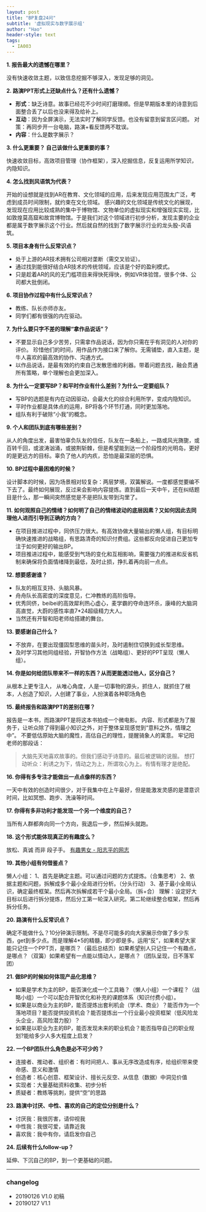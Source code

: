 ```yaml
---
layout: post
title: "BP复盘24问"
subtitle: '虚拟现实与数字展示组'
author: "Hao"
header-style: text
tags:
  - IA003
---
```


**1\. 报告最大的遗憾在哪里？**

没有快速收敛主题，以致信息挖掘不够深入，发现足够的洞见。

**2\. 路演PPT形式上还缺点什么？还有什么遗憾？**

- **形式**：缺乏诗意。故事已经花不少时间打磨理顺。但是早期版本里的诗意到后面整合丢了以后也没来得及给补上。
- **互动**：因为全屏演示，无法实时了解同学反馈。也没有留意到留言区问题。
对策：再同步开一台电脑，路演+看反馈两不耽误。
- **内容**：什么是数字展示？

**3\. 什么更重要？ 自己该做什么更重要的事？**

快速收敛目标，高效项目管理（协作框架），深入挖掘信息，反复运用所学知识，内隐知识。

**4\. 怎么找到风语筑为代表？**

开始的设想就是找到AR在教育、文化领域的应用，后来发现应用范围太广泛，考虑到成员时间限制，就约束在文化领域。
感兴趣的文化领域是传统文化的展现，发现现在应用比较成熟的集中于博物馆、文物单位的虚拟现实和增强现实实现，比如敦煌莫高窟和故宫博物馆。于是我们对这个领域进行初步分析，发现主要的企业都是属于数字展示这个行业。然后就自然的找到了数字展示行业的龙头股-风语筑。

**5\. 项目本身有什么反常识点？**

- 处于上游的AR技术拥有公司相对垄断（需交叉验证）。
- 通过找到能很好结合AR技术的传统领域，应该是个好的盈利模式。
- 只是趁着AR的风的无门槛项目来得快死得快，例如VR体验馆，很多个体、公司都大批倒闭。

**6\. 项目协作过程中有什么反常识点？**

- 教练、队长亦师亦友。
- 同学们都有很强的内在驱动。

**7\. 为什么要只字不差的理解“拿作品说话”？**

- 不要显示自己多少苦劳，只需拿作品说话，因为你只需在乎有洞见的人对你的评价。 珍惜他们的时间，用作品作为接口来了解你。无需铺垫，直入主题，是牛人喜欢的最高效的协作、沟通方式。
- 以作品说话，是最有效的约束自己发散思维的利器。带着问题去找，融会贯通所有策略，单个理解也会更加深入。

**8\. 为什么一定要写BP？和平时作业有什么差别？为什么一定要组队？**

- 写BP的选题是有内在动因驱动，会最大化的综合利用所学，变成内隐知识。
- 平时作业都是具体点的运用，BP将各个环节打通，同时更加落地。
- 组队有利于破除“小我”的概念。

**9\. 个人和团队到底有哪些差别？**

从人的角度出发，最害怕辜负队友的信任，队友在一条船上，一路或风光旖旎，或百转千回，或波涛汹涌，或披荆斩棘，但是希望能到达一个阶段性的光明岛，更好的是更远方的目标。辜负了他人的内疚，恐怕是最深层的恐惧。

**10\. BP过程中最困难的时候？**

设计脚本的时候，因为场景相对较复杂：两层梦境，双簧解说。一度都感觉要编不下去了。最终如何展现，反过来会影响内容提炼。直到最后一天中午，还在纠结题目是什么，那一瞬间突然感觉是不是把队友带到沟里了。

**11\. 如何观照自己的情绪？如何明了自己的情绪波动的底层因素？又如何因此去同理他人进而引导到正确的方向？**

- 在项目推进过程中，同侪压力很大。有高效协做大量输出的懒人组，有目标明确快速推进的战略组，有思路清奇的知识付费组。这些都反向促进自己更加专注于如何更好的输出BP。
- 项目推进过程中，能感受到气场的变化和互相影响，需要强力的推进和反省机制来确保将负面情绪降到最低，及时止损，挣扎着再向前一点点。

**12\. 想要感谢谁？**

- 队友的相互支持、头脑风暴。
- 舟舟队长高密度的深度意见，仁冲教练的高阶指导。
- 优秀同侪，beibei的高效犀利热心虚心，麦学霸的夺命连环杀，康峰的大脑洞高直觉，大蔚的感性率直7*24超级精力大人。
- 当然还有开智和阳老师给搭建的舞台。

**13\. 要感谢自己什么？**

- 不放弃，在要出现僵固型思维的苗头时，及时遏制住切换到成长型思维。
- 及时学习其他同组经验，开智协作方法（战略组）、更好的PPT呈现（懒人组）。

**14\. 你是如何给团队带来不一样的东西？从而更能透过他人，区分自己？**

从根本上更专注人， 从唯心角度，人是一切事物的源头，抓住人，就抓住了根本，人创造了知识，人创建了事业，人扮演着各种职场角色

**15\. 最终报告和路演PPT的差别在哪？**

报告是一本书，而路演PPT是将这本书拍成一个微电影。 
内容、形式都是为了服务于，让听众除了得到最小知识之外，对于整体呈现感觉到“意料之外，情理之中”。
不要低估原始大脑的魔性，高估自己的理性，提醒骑象人的寓意。
牢记阳老师的那段话：
> 大脑先天地喜欢故事的。但我们感动于诗意的。最后被逻辑的说服。
想打动听众：利诱之为下，情动之为上，所谓攻心为上。有情有理才是绝配。

**16\. 你得有多专注才能做出一点点像样的东西？**

一天中有效的创造时间很少，对于我集中在上午最好，但是能激发灵感的是潜意识时间，比如冥想、跑步、洗澡等时间。

**17\. 你得有多非功利才能发现一个另一个维度的自己？**

当所有人群都奔向同一个方向，我退后一步，然后掉头就跑。

**18\. 这个形式能体现真正的有趣度么？**

放松、真诚 而非 段子手。
[有趣男女 - 阳志平的网志](https://www.yangzhiping.com/column/funny-people.html)

**19\. 其他小组有何借鉴点？**

懒人小组：
1、首先是确定主题。可以通过问题的方式提炼。（合集思考）
2、依据主题和问题，拆解成多个最小全局进行分析。（分头行动）
3、基于最小全局认识，确定最终框架。然后再次拆解成若干个最小全局。（拆+合）
理解：设定好大目标以后进行拆分提炼，然后分工第一轮深入研究。第二轮继续整合框架，然后再拆分任务。

**20\. 路演有什么反常识点？**

确定不能做什么？10分钟演示限制。不是尽可能多的向大家展示你做了多少东西，get到多少点。而是理解4*5的精髓，即少即是多。运用“反”，如果希望大家能只记住一个PPT页，是哪页？（最后总结页）如果希望别人只记住一个有趣点，是哪点？（双簧）如果希望有一点能以情动人，是哪点？（团队呈现，日不落军团）

**21\. 做BP的时候如何体现产品化思维？**

- 如果是学术为主的BP，能否演化成一个工具箱？（懒人小组）一个课程？（战略小组）一个可以配合开智优化和补充的课题体系（知识付费小组）。 
- 如果是以商业为主的BP，能否提炼出套利机会（学术、商业）？能否作为一个落地项目？能否提供投资机会？能否提炼出一个行业最小投资框架（低风险龙头企业，高风险潜力股）？ 
- 如果是以职业为主的BP，能否发现未来的职业机会？能否指导自己的职业规划?能给多少人多大程度上启发？

**22\. 一个BP团队什么角色是必不可少的？**

- 连接者、推动者、组织者：有时间把人、事从无序改造成有序，给组织带来使命感、意义和激情 
- 创造者：核心创意、框架设计、擅长元反空、从信息（数据）中洞见价值 
- 实现者：大量基础资料收集、初步分析 
- 质疑者：教练等挑刺，提供“空”的思路

**23\. 路演中讨厌、中性、喜欢的自己的定位分别是什么？**

- 讨厌我：我很厉害，请仰视我
- 中性我：我很可爱，请靠近我
- 喜欢我：我中有你，请启发你自己

**24\. 后续有什么follow-up？**

延伸、下沉自己的BP，到一个更基础的问题。

---

### changelog
- 20190126 V1.0 初稿
- 20190127 V1.1
